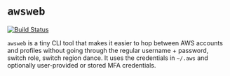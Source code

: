 # `awsweb`

[![Build Status](https://travis-ci.org/glassechidna/awsweb.svg?branch=master)](https://travis-ci.org/glassechidna/awsweb)

`awsweb` is a tiny CLI tool that makes it easier to hop between AWS accounts and profiles without going through the 
regular username + password, switch role, switch region dance. It uses the credentials in `~/.aws` and optionally 
user-provided or stored MFA credentials.
